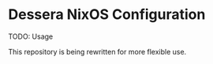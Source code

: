 # Dessera NixOS Configuration

TODO: Usage

This repository is being rewritten for more flexible use.
